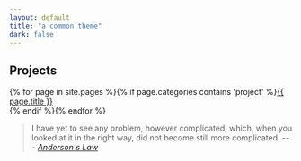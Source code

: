 ```yaml
---
layout: default
title: "a common theme"
dark: false
---
```


<nav>
<h2>Projects</h2> {% for page in site.pages %}{% if page.categories contains 'project' %}<a href="{{ page.url }}" title="{{ page.summary }}">{{ page.title }}</a><br/> {% endif %}{% endfor %}
</nav>

> I have yet to see any problem, however complicated, which, when you looked at it in the right way, did not become still more complicated. --- *[Anderson's Law](https://en.wikiquote.org/wiki/Poul_Anderson)*

<!--
**Writings**: {% for page in site.pages %}{% if page.categories contains 'writing' %}<a href="{{ page.url }}" title="{{ page.summary }}">{{ page.title }}</a>, {% endif %}{% endfor %} ...
-->

